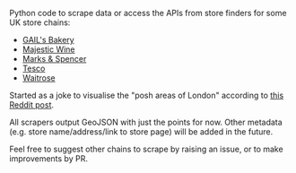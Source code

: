 Python code to scrape data or access the APIs from store finders for some UK store chains:

* [GAIL's Bakery](https://gailsbread.co.uk/)
* [Majestic Wine](https://www.majestic.co.uk/)
* [Marks & Spencer](https://www.marksandspencer.com/)
* [Tesco](https://www.tesco.com/)
* [Waitrose](https://www.waitrose.com/)

Started as a joke to visualise the "posh areas of London" according to [this Reddit post](https://www.reddit.com/r/london/comments/wuwc6c/indicators_of_posh_area_in_london/).

All scrapers output GeoJSON with just the points for now. Other metadata (e.g. store name/address/link to store page) will be added in the future.

Feel free to suggest other chains to scrape by raising an issue, or to make improvements by PR.
